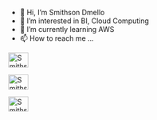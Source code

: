 - 👋 Hi, I’m Smithson Dmello
- 👀 I’m interested in BI, Cloud Computing
- 🌱 I’m currently learning AWS
- 📫 How to reach me ...

<a style="display: inline" href="https://twitter.com/SMITHPEDIA" target="blank"><img align="center" src="https://cdn.jsdelivr.net/npm/simple-icons@3.0.1/icons/twitter.svg" alt="Smithson Dmello"
height="30" width="40" /></a>

<a style="display: inline" style="display: inline" href="https://in.linkedin.com/in/smithson-d-mello-b79222109" target="blank"><img align="center" src="https://cdn.jsdelivr.net/npm/simple-icons@3.0.1/icons/linkedin.svg" alt="Smithson Dmello" height="30" width="40" /></a> 

<a style="display: inline" href="https://www.facebook.com/smithson.dmello/" target="blank"><img align="center" src="https://cdn.jsdelivr.net/npm/simple-icons@3.0.1/icons/facebook.svg" alt="Smithson Dmello" height="30" width="40" /></a> 

